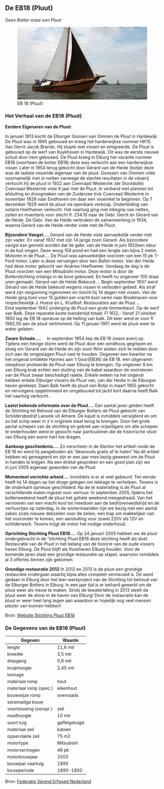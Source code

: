 ## De EB18 (Pluut)

*Geen Botter maar een Pluut*

<figure id="foto_eb18p">
    <img src="media/eb18p.jpg" alt="EB 18 (Pluut)">
    <figcaption>EB 18 (Pluut)</figcaption>
</figure>

### Het Verhaal van de EB18 (Pluut)

**Eerdere Eigenaren van de Pluut:**

In januari 1913 kocht de Elburger Goosen van Ommen de Pluut in Hardewijk. De Pluut was in 1895 gebouwd en kreeg het harderwijkse nummer HK15. Van Gerrit Jacob Brands. Hij stopte met vissen en emigreerde.
De Pluut is gebouwd op de werf van Kuykhoven in Hardewijk. Dit was de eerste nieuwe schuit door hem gebouwd.
De Pluut kreeg in Elburg het vacante nummer EB18 (voorheen de botter EB18) deze was verkocht aan een harderwijkse visser. Later in 1954 terug gekocht door Gerard van de Heide (botje) deze was de laatste vissende eigenaar van de pluut.
Goossen van Ommen viste voornamelijk met zi-netten vanwege de slechte resultaten in de visserij verkocht hij de pluut in 1922 aan Coenraad Westerink (de Stootdolle) Coenraad Westerink viste 6 jaar met de Pluut.
In verband met plannen tot afsluiting en droogmaken van de Zuiderzee trok Coenraad Westerink in november 1928 naar Eindhoven om daar een viswinkel te beginnen.
Op 7 december 1929 werd de pluut via openbare verkoop. Onderleiding van notaris Hoefhamer verkocht. Het vaartuig ging met inbegrip van netten, zeilen en inventaris voor slecht fl. 234.10 naar de Gebr. Gerrit en Gerard van de Heide. De Gebr. Van de Heide verbraken de samenwerking in 1934, waarna Gerard van de Heide verder viste met de Pluut.

**Bijzondere Vangst….**
Gerard van de Heide viste aanvankelijk verder met zijn vader. En vanaf 1937 met zijn 14 jarige zoon Gerard.
Als bijzondere vangst kan gemeld worden dat de gebr. van de Heide in juni 1932een steur in de kuil vingen. Deze woog 158 pond en had een lengte van bijna 2 meter.
Motoren in de Pluut….
De Pluut was aanvankelijke voorzien van een 15 pk T-Ford motor. Later is deze vervangen door een Ballot-motor. Van der Heide had deze motor gekocht van Andries Heefhamer. Vandaag de dag is de Pluut voorzien van een Mitsubishi motor. Deze motor is door de Botterstichting onlangs in de boot gebouwd. En heeft nu ongeveer 100 draai uren gemaakt.
Gerard van de Heide Bekeurd….
Begin september 1937 werd Gerard van de Heide bekeurd wegens vissen in verboden gebied. Als straf werd zijn vergunning ingenomen en mocht hij 14 dagen niet vissen. Van de Heide ging toen voor 15 gulden per vracht kool varen naar Broekhaven voor respectievelijk J. Hoeve en L. Kruithof.
Restauraties aan de Pluut….
Eind september 1942 onderging de Pluut een grote timmerbeurt. Op de werf van Balk.
Deze reparatie koste toendertijd totaal: Fl 1612,-
Vanaf 21 oktober 1950 lag de EB 18 opnieuw op de helling van balk. Dit keer werd er voor fl 1982,50 aan de pluut vertimmerd. Op 11 januari 1951 werd de pluut weer te water gelaten.

**Zware Schade….**    
In september 1954 liep de EB 18 zware averij op. Tijdens een hevige storm werd de Pluut door een windhoos gegrepen en sloeg om Gerard van de Heide en zijn zoon Wim wisten zich te redden door zich aan de omgeslagen Pluut vast te houden. Ongeveer een kwartier na het ongeval ontdekte Hannes aan ’t Goor(EB36) de EB 18. een uitgevaren sleepboor probeerde de Pluut naar Elburg te brengen. Op ongeveer 8 km van Elburg brak echter een sluiting van de kabel waardoor de voorsteven van de Pluut zwaar beschadigd raakte. Enkele weken na het ongeval hebben enkele Elburger vissers de Pluut van, van der Heide in de Elburgse haven gesleept. Daan Balk heeft de pluut van Botje in maart 1955 gekocht en vervolgens opgetimmerd en omgebouwd tot jacht kort daarna heeft Balk het vaartuig verkocht.

**Laatst bekende informatie over de Pluut….**
Een aantal jaren gelden heeft de Stichting tot Behoud van de Elburger Botters de Pluut gekocht van Schildersbedrijf Lansink uit Almere.
De kajuit is inmiddels verwijderd en om zo het schip weer in z`n originele staat terug te brengen.
Door het grote aantal schepen van de stichting en gebrek aan vrijwilligers om alle schepen te onderhouden werd er gezocht naar particulieren die de historische vloot van Elburg een warm hart toe dragen.

**Aankoop geschiedenis….**
Zo verscheen in de Stentor het artikel ronde de EB 18 en werd hij aangeboden als “desnoods gratis af te halen” Na dit artikel hebben wij gereageerd en zijn er een jaar mee bezig geweest om de Pluut in handen te krijgen. Na een drietal gespreken en een goed plan zijn we in juni 2005 eigenaar geworden van de Pluut.

**Momenteel verrichte arbeid….**
Inmiddels is er al veel gebeurd. Ten eerste heeft hij 14 dagen op het droge gelegen om lekkage te verhelpen. Tevens is de onderkant opnieuw geschilderd. Na de te waterlating is de Pluut al verschillende malen ingezet voor verhuur.
In september 2005, tijdens het botterweekend heeft de pluut het gehele weekend meegedraaid. Van het vervoeren van een vracht kool tot meedoen aan de bedrijvenwedstrijd en de verhuurtjes op zaterdag.
In de wintermaanden zijn we bezig met een aantal zaken zoals nieuwe dekzeilen voor de zeilen, een trap om makkelijker van het vooronder te komen, een aansluiting voor zowel 220V als 12V en schilderwerk. Tevens krijgt de motor het nodige onderhoud.

**Oprichting Stichting Pluut EB18….**
Op 24 januari 2005 hebben we de pluut ondergebracht in de “stichting Pluut EB18 deze stichting heeft als doel: Restauratie van de Pluut in het belang van de historie van de oude vissers haven Elburg.
De Pluut blijft als thuishaven Elburg houden. Voor de komende jaren staat een grondige restauratie op stapel, waarvoor inmiddels al 3 offertes binnen zijn gekomen.

**Grondige restauratie 2012**
In 2012 en 2013 is de pluut een grondige restauratie ondergaan waarbij bijna alles compleet vernieuwd is. Dit werd gedaan in Elburg door het leer-werkproject van de Stichting tot behoud van de Elburger Botters in Elburg. In een jaar tijd is er keihard gewerkt om de pluut weer als nieuw te maken. Sinds de tewaterlating in 2013 steelt de pluut weer de show in de haven van Elburg! Door de restauratie kan de pluut er weer heel lang tegen aan waardoor er hopelijk nog veel mensen plezier van kunnen hebben!

Bron: [Website Stichting Pluut EB18](http://pluuteb18.nl/historie/)

### De Gegevens van de EB18 (Pluut)

| Gegeven                   | Waarde        |  
|---------------------------|---------------|   
| lengte 	                | 11,6    mtr   | 	 
| breedte 	                | 3,5     mtr   | 		        
| diepgang 	                | 0,6     mtr   | 		 
| kruiphoogte 	            | 2,45	  mtr   | 	 
| tonnage 	                |    	        | 	
| materiaal romp 	        | hout 	        |  
| materiaal romp (spec.) 	| eikenhout     |  
| bouwwijze romp 	        | overnaads     |  
| seriematige bouw 		    |               |   
| voortstuwing (oorspr.) 	| zeil          |    	 
| masthoogte 	            | 10      mtr   |
| soort tuig 	            | gaffelgetuigd |  	 
| materiaal zeil 	        | katoen        |   	 
| oppervlakte zeil 	        | 75 	  m2    |
| motortype 	            | Mitsubishi    |  	 
| motorvermogen             | 46 	  pk    | 
| motorbouwjaar 		    | 2003          |  
| bouwjaar vaartuig 	    | 1895 	        |  
| bouwperiode 	            | 1890-1900 	|   

Bron: [Federatie Varend Erfgoed Nederland](https://rven.info/schip.aspx?=2496)


